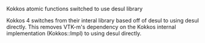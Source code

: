 Kokkos atomic functions switched to use desul library

Kokkos 4 switches from their interal library based off of desul to using desul directly. 
This removes VTK-m's dependency on the Kokkos internal implementation (Kokkos::Impl) to
using desul directly.


